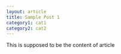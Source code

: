 ```yaml
---
layout: article
title: Sample Post 1
category1: cat1
category2: cat2
---
```

<p>This is supposed to be the content of article</p>

